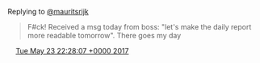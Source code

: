 Replying to [@mauritsrijk](https://twitter.com/mauritsrijk/status/808634786214461440)

> F\#ck\! Received a msg today from boss: "let's make the daily report more readable tomorrow"\. There goes my day

<img src="../../media/tweet.ico" width="12" /> [Tue May 23 22:28:07 +0000 2017](https://twitter.com/DromerDenker/status/867145144579084288)